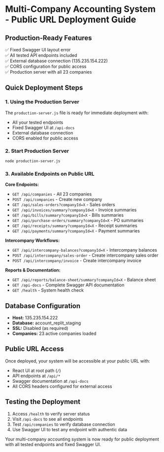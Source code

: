 # Multi-Company Accounting System - Public URL Deployment Guide

## Production-Ready Features
✅ Fixed Swagger UI layout error  
✅ All tested API endpoints included  
✅ External database connection (135.235.154.222)  
✅ CORS configuration for public access  
✅ Production server with all 23 companies  

## Quick Deployment Steps

### 1. Using the Production Server
The `production-server.js` file is ready for immediate deployment with:
- All your tested endpoints
- Fixed Swagger UI at `/api-docs`
- External database connection
- CORS enabled for public access

### 2. Start Production Server
```bash
node production-server.js
```

### 3. Available Endpoints on Public URL

**Core Endpoints:**
- `GET /api/companies` - All 23 companies
- `POST /api/companies` - Create new company
- `GET /api/sales-orders?companyId=X` - Sales orders
- `GET /api/invoices/summary?companyId=X` - Invoice summaries
- `GET /api/bills/summary?companyId=X` - Bills summaries
- `GET /api/purchase-orders/summary?companyId=X` - PO summaries
- `GET /api/receipts/summary?companyId=X` - Receipt summaries
- `GET /api/payments/summary?companyId=X` - Payment summaries

**Intercompany Workflows:**
- `GET /api/intercompany-balances?companyId=X` - Intercompany balances
- `POST /api/intercompany/sales-order` - Create intercompany sales order
- `POST /api/intercompany/invoice` - Create intercompany invoice

**Reports & Documentation:**
- `GET /api/reports/balance-sheet/summary?companyId=X` - Balance sheet
- `GET /api-docs` - Complete Swagger API documentation
- `GET /health` - System health check

## Database Configuration
- **Host:** 135.235.154.222
- **Database:** account_replit_staging
- **SSL:** Disabled (as required)
- **Companies:** 23 active companies loaded

## Public URL Access
Once deployed, your system will be accessible at your public URL with:
- React UI at root path (`/`)
- API endpoints at `/api/*`
- Swagger documentation at `/api-docs`
- All CORS headers configured for external access

## Testing the Deployment
1. Access `/health` to verify server status
2. Visit `/api-docs` to see all endpoints
3. Test `/api/companies` to verify database connection
4. Use Swagger UI to test any endpoint with authentic data

Your multi-company accounting system is now ready for public deployment with all tested endpoints and fixed Swagger UI.
